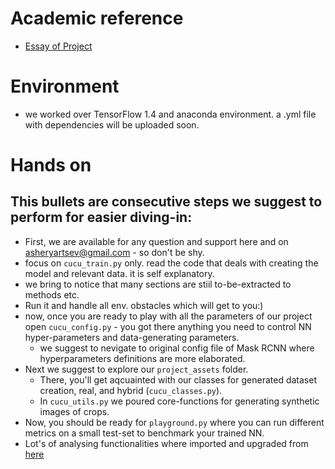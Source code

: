 # Academic reference 
* [Essay of Project](ourEssay.pdf)


# Environment
* we worked over TensorFlow 1.4 and anaconda environment. a .yml file with dependencies will be uploaded soon.

# Hands on
## This bullets are consecutive steps we suggest to perform for easier diving-in:
* First, we are available for any question and support here and on asheryartsev@gmail.com - so don't be shy.
* focus on `cucu_train.py` only. read the code that deals with creating the model and relevant data. it is self explanatory.
 * we bring to notice that many sections are stiil to-be-extracted to methods etc. 
* Run it and handle all env. obstacles which will get to you:)
* now, once you are ready to play with all the parameters of our project open `cucu_config.py` - you got there anything you need to control NN hyper-parameters and data-generating parameters.
  * we suggest to nevigate to original config file of Mask RCNN where hyperparameters definitions are more elaborated.
* Next we suggest to explore our `project_assets` folder.
  * There, you'll get aqcuainted with our classes for generated dataset creation, real, and hybrid (`cucu_classes.py`).
  * In `cucu_utils.py`  we poured core-functions for generating synthetic images of crops.
* Now, you should be ready for `playground.py` where you can run different metrics on a small test-set to benchmark your trained NN.
 * Lot's of analysing functionalities where imported and upgraded from [here](https://github.com/matterport/Mask_RCNN/tree/master/samples/balloon)

  


